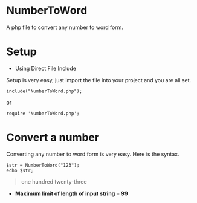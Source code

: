 # NumberToWord
A php file to convert any number to word form.

# Setup

* Using Direct File Include

Setup is very easy, just import the file into your project and you are all set.

```
include("NumberToWord.php");
```

or

```
require 'NumberToWord.php';
```

# Convert a number
Converting any number to word form is very easy. Here is the syntax.

```
$str = NumberToWord("123");
echo $str;

```

> one hundred twenty-three


* **Maximum limit of length of input string = 99**
